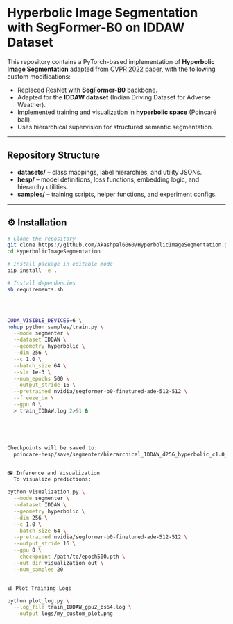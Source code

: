 # Hyperbolic Image Segmentation with SegFormer-B0 on IDDAW Dataset

This repository contains a PyTorch-based implementation of **Hyperbolic Image Segmentation** adapted from [CVPR 2022 paper](https://arxiv.org/pdf/2203.05898.pdf), with the following custom modifications:

-  Replaced ResNet with **SegFormer-B0** backbone.
-  Adapted for the **IDDAW dataset** (Indian Driving Dataset for Adverse Weather).
-  Implemented training and visualization in **hyperbolic space** (Poincaré ball).
-  Uses hierarchical supervision for structured semantic segmentation.


---

##  Repository Structure

- **datasets/** – class mappings, label hierarchies, and utility JSONs.
- **hesp/** – model definitions, loss functions, embedding logic, and hierarchy utilities.
- **samples/** – training scripts, helper functions, and experiment configs.

---

## ⚙ Installation

```bash
# Clone the repository
git clone https://github.com/Akashpal6060/HyperbolicImageSegmentation.git
cd HyperbolicImageSegmentation

# Install package in editable mode
pip install -e .

# Install dependencies
sh requirements.sh




CUDA_VISIBLE_DEVICES=6 \
nohup python samples/train.py \
  --mode segmenter \
  --dataset IDDAW \
  --geometry hyperbolic \
  --dim 256 \
  --c 1.0 \
  --batch_size 64 \
  --slr 1e-3 \
  --num_epochs 500 \
  --output_stride 16 \
  --pretrained nvidia/segformer-b0-finetuned-ade-512-512 \
  --freeze_bn \
  --gpu 0 \
  > train_IDDAW.log 2>&1 &





Checkpoints will be saved to:
  poincare-hesp/save/segmenter/hierarchical_IDDAW_d256_hyperbolic_c1.0_os16_segformer_b0_bs64_lr0.001_fbnTrue_fbbFalse/


🖼️ Inference and Visualization
  To visualize predictions:

python visualization.py \
  --mode segmenter \
  --dataset IDDAW \
  --geometry hyperbolic \
  --dim 256 \
  --c 1.0 \
  --batch_size 64 \
  --pretrained nvidia/segformer-b0-finetuned-ade-512-512 \
  --output_stride 16 \
  --gpu 0 \
  --checkpoint /path/to/epoch500.pth \
  --out_dir visualization_out \
  --num_samples 20


📊 Plot Training Logs

python plot_log.py \
  --log_file train_IDDAW_gpu2_bs64.log \
  --output logs/my_custom_plot.png

